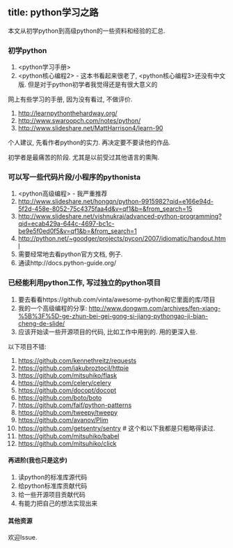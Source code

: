 title: python学习之路
-------------------------

本文从初学python到高级python的一些资料和经验的汇总.

### 初学python

1. <python学习手册>
2. <python核心编程2> - 这本书看起来很老了, <python核心编程3>还没有中文版. 但是对于python初学者我觉得还是有很大意义的

网上有些学习的手册, 因为没有看过, 不做评价.

1. http://learnpythonthehardway.org/
2. http://www.swaroopch.com/notes/python/
3. http://www.slideshare.net/MattHarrison4/learn-90

个人建议, 先看作者python的实力. 再决定要不要读他的作品.

初学者是最痛苦的阶段. 尤其是以前受过其他语言的熏陶.

### 可以写一些代码片段/小程序的pythonista

1. <python高级编程> - 我严重推荐
2. http://www.slideshare.net/hongqn/python-9915982?qid=e166e94d-5f2d-458e-8052-75c4375faa4d&v=qf1&b=&from_search=15
3. http://www.slideshare.net/vishnukraj/advanced-python-programming?qid=ecab429a-644c-4697-bc1c-be9e5f0ed0f5&v=qf1&b=&from_search=1
3. http://python.net/~goodger/projects/pycon/2007/idiomatic/handout.html
4. 需要经常地去看python官方文档, 例子.
6. 通读http://docs.python-guide.org/

### 已经能利用python工作, 写过独立的python项目

1. 要去看看https://github.com/vinta/awesome-python和它里面的库/项目
2. 我的一个高级编程的分享: http://www.dongwm.com/archives/fen-xiang-%5B%3F%5D-ge-zhun-bei-gei-gong-si-jiang-pythongao-ji-bian-cheng-de-slide/
3. 应该开始读一些开源项目的代码, 比如工作中用到的. 用的更深入些.

以下项目不错:

1. https://github.com/kennethreitz/requests
2. https://github.com/jakubroztocil/httpie
3. https://github.com/mitsuhiko/flask
4. https://github.com/celery/celery
5. https://github.com/docopt/docopt
6. https://github.com/boto/boto
7. https://github.com/faif/python-patterns
8. https://github.com/tweepy/tweepy
9. https://github.com/avanov/Plim
10. https://github.com/getsentry/sentry # 这个和以下我都是只粗略得读过.
11. https://github.com/mitsuhiko/babel
12. https://github.com/mitsuhiko/click

#### 再进阶(我也只是这步)

1. 读python的标准库源代码
2. 给python标准库贡献代码
3. 给一些开源项目贡献代码
4. 有能力把自己的想法实现出来

#### 其他资源

欢迎Issue.
